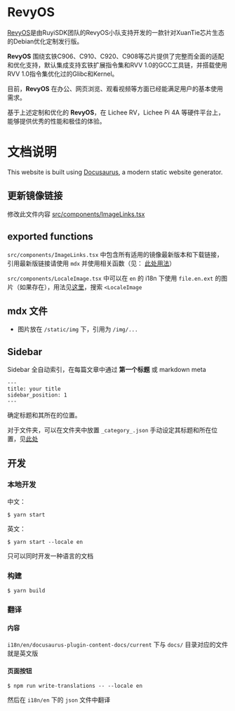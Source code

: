 # RevyOS
[RevyOS](https://github.com/orgs/revyos/repositories)是由RuyiSDK团队的RevyOS小队支持开发的一款针对XuanTie芯片生态的Debian优化定制发行版。

__RevyOS__ 围绕玄铁C906、C910、C920、C908等芯片提供了完整而全面的适配和优化支持，默认集成支持玄铁扩展指令集和RVV 1.0的GCC工具链，并搭载使用RVV 1.0指令集优化过的Glibc和Kernel。

目前，__RevyOS__ 在办公、网页浏览、观看视频等方面已经能满足用户的基本使用需求。

基于上述定制和优化的 __RevyOS__，在 Lichee RV，Lichee Pi 4A 等硬件平台上，能够提供优秀的性能和极佳的体验。

# 文档说明

This website is built using [Docusaurus](https://docusaurus.io/), a modern static website generator.

## 更新镜像链接
修改此文件内容 [src/components/ImageLinks.tsx](src/components/ImageLinks.tsx)

## exported functions 
`src/components/ImageLinks.tsx` 中包含所有适用的镜像最新版本和下载链接，引用最新版链接请使用 `mdx` 并使用相关函数（见： [此处用法](docs/intro.mdx)）

`src/components/LocaleImage.tsx` 中可以在 `en` 的 i18n 下使用 `file.en.ext` 的图片（如果存在），用法见[这里](i18n/en/docusaurus-plugin-content-docs/current/Installation/licheepi4a.mdx)，搜索 `<LocaleImage`

## mdx 文件
- 图片放在 `/static/img` 下，引用为 `/img/...`

## Sidebar
Sidebar 全自动索引，在每篇文章中通过 **第一个标题** 或 markdown meta
```
---
title: your title
sidebar_position: 1
---
```
确定标题和其所在的位置。

对于文件夹，可以在文件夹中放置 `_category_.json` 手动设定其标题和所在位置，见[此处](docs/adaptation/_category_.json)

## 开发
### 本地开发

中文：
```
$ yarn start
```

英文：
```
$ yarn start --locale en
```
只可以同时开发一种语言的文档

### 构建

```
$ yarn build
```

### 翻译
#### 内容
`i18n/en/docusaurus-plugin-content-docs/current` 下与 `docs/` 目录对应的文件就是英文版

#### 页面按钮
```
$ npm run write-translations -- --locale en
```
然后在 `i18n/en` 下的 `json` 文件中翻译


